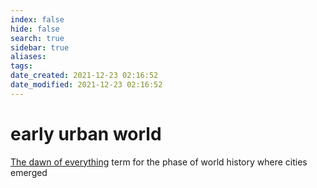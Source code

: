 ```yaml
---
index: false
hide: false
search: true
sidebar: true
aliases:
tags:
date_created: 2021-12-23 02:16:52
date_modified: 2021-12-23 02:16:52
---
```


# early urban world

[The dawn of everything](dawn_of_everything_graeber_wengrow.md) term for the phase of world history where cities emerged